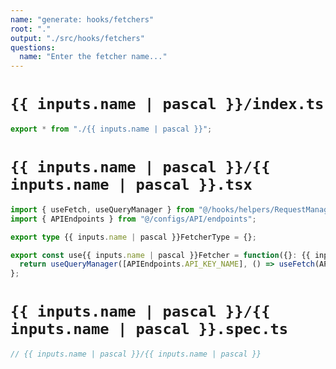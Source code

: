 ```yaml
---
name: "generate: hooks/fetchers"
root: "."
output: "./src/hooks/fetchers"
questions:
  name: "Enter the fetcher name..."
---
```


# `{{ inputs.name | pascal }}/index.ts`

```typescript
export * from "./{{ inputs.name | pascal }}";
```

# `{{ inputs.name | pascal }}/{{ inputs.name | pascal }}.tsx`

```typescript
import { useFetch, useQueryManager } from "@/hooks/helpers/RequestManager";
import { APIEndpoints } from "@/configs/API/endpoints";

export type {{ inputs.name | pascal }}FetcherType = {};

export const use{{ inputs.name | pascal }}Fetcher = function({}: {{ inputs.name | pascal }}FetcherType) {
  return useQueryManager([APIEndpoints.API_KEY_NAME], () => useFetch(APIEndpoints.API_KEY_NAME), {});
};
```

# `{{ inputs.name | pascal }}/{{ inputs.name | pascal }}.spec.ts`

```typescript
// {{ inputs.name | pascal }}/{{ inputs.name | pascal }}
```
